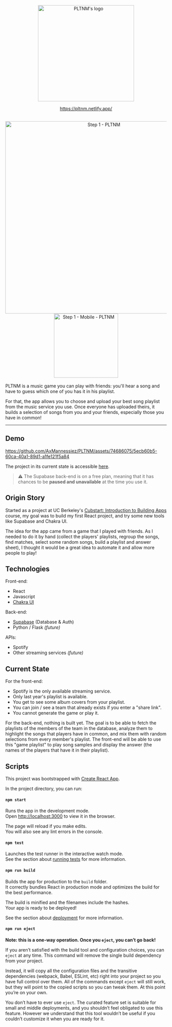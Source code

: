 <p align="center">
  <img src='https://github.com/AxMannessiez/PLTNM/assets/74686075/561047a0-921e-4839-a39f-bad8a589ca59' alt="PLTNM's logo" width=300/>
</p>

<p align="center">
	<a href="https://pltnm.netlify.app/">https://pltnm.netlify.app/</a>
</p>
<br>

<div align="center">
  <img width="600" alt="Step 1 - PLTNM" src="https://github.com/AxMannessiez/PLTNM/assets/74686075/6461c699-78b4-4e25-94fc-ef292242e61f">
  <img width="200" alt="Step 1 - Mobile - PLTNM" src="https://github.com/AxMannessiez/PLTNM/assets/74686075/0b866654-80be-463b-9c24-423c5823c101">
</div>

<br>
PLTNM is a music game you can play with friends: you'll hear a song and have to guess which one of you has it in his playlist.

For that, the app allows you to choose and upload your best song playlist from the music service you use. 
Once everyone has uploaded theirs, it builds a selection of songs from you and your friends, especially those you have in common!

---



## Demo

https://github.com/AxMannessiez/PLTNM/assets/74686075/5ecb60b5-60ca-40a1-89d1-a1fe121f5a84

The project in its current state is accessible [here](https://pltnm.netlify.app/).
>⚠️ The Supabase back-end is on a free plan, meaning that it has chances to be **paused and unavailable** at the time you use it.


## Origin Story
Started as a project at UC Berkeley's [Cubstart: Introduction to Building Apps](https://www.cubstart.com/) course, my goal was to build my first React project, and try some new tools like Supabase and Chakra UI.

The idea for the app came from a game that I played with friends. As I needed to do it by hand (collect the players' playlists, regroup the songs, find matches, select some random songs, build a playlist and answer sheet), I thought it would be a great idea to automate it and allow more people to play!

## Technologies

Front-end:
- React
- Javascript
- [Chakra UI](https://github.com/chakra-ui/chakra-ui)

Back-end:
- [Supabase](https://github.com/supabase/supabase) (Database & Auth)
- Python / Flask _(future)_

APIs:
- Spotify
- Other streaming services _(future)_

## Current State
For the front-end:
- Spotify is the only available streaming service.
- Only last year's playlist is available.
- You get to see some album covers from your playlist.
- You can join / see a team that already exists if you enter a "share link".
- You cannot generate the game or play it.

For the back-end, nothing is built yet. The goal is to be able to fetch the playlists of the members of the team in the database, analyze them to highlight the songs that players have in common, and  mix them with random selections from every member's playlist.
The front-end will be able to use this "game playlist" to play song samples and display the answer (the names of the players that have it in their playlist).

## Scripts

This project was bootstrapped with [Create React App](https://github.com/facebook/create-react-app).

In the project directory, you can run:

#### `npm start`

Runs the app in the development mode.<br />
Open [http://localhost:3000](http://localhost:3000) to view it in the browser.

The page will reload if you make edits.<br />
You will also see any lint errors in the console.

#### `npm test`

Launches the test runner in the interactive watch mode.<br />
See the section about [running tests](https://facebook.github.io/create-react-app/docs/running-tests) for more information.

#### `npm run build`

Builds the app for production to the `build` folder.<br />
It correctly bundles React in production mode and optimizes the build for the best performance.

The build is minified and the filenames include the hashes.<br />
Your app is ready to be deployed!

See the section about [deployment](https://facebook.github.io/create-react-app/docs/deployment) for more information.

#### `npm run eject`

**Note: this is a one-way operation. Once you `eject`, you can’t go back!**

If you aren’t satisfied with the build tool and configuration choices, you can `eject` at any time. This command will remove the single build dependency from your project.

Instead, it will copy all the configuration files and the transitive dependencies (webpack, Babel, ESLint, etc) right into your project so you have full control over them. All of the commands except `eject` will still work, but they will point to the copied scripts so you can tweak them. At this point you’re on your own.

You don’t have to ever use `eject`. The curated feature set is suitable for small and middle deployments, and you shouldn’t feel obligated to use this feature. However we understand that this tool wouldn’t be useful if you couldn’t customize it when you are ready for it.
